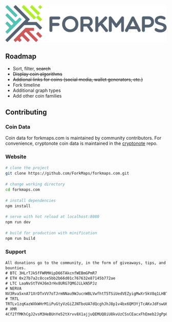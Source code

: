 ![forkmaps logo](static/img/forkmaps_b_retina.png)

## Roadmap

* Sort, filter, ~~search~~
* ~~Display coin algorithms~~
* ~~Addional links for coins (social media, wallet generators, etc.)~~
* Fork timeline
* Additional graph types
* Add other coin families

## Contributing


### Coin Data

Coin data for forkmaps.com is maintained by community contributors.  For convenience, cryptonote coin data is maintained in the [cryptonote](https://github.com/ForkMaps/cryptonote) repo.

### Website

```bash
# clone the project
git clone https://github.com/ForkMaps/forkmaps.com.git

# change working directory
cd forkmaps.com

# install dependencies
npm install

# serve with hot reload at localhost:8080
npm run dev

# build for production with minification
npm run build
```

### Support
```
All donations go to the community, in the form of giveaways, tips, and bounties.
# BTC 3HLrTJk5fFWRMHipD66TAkcnfWEBmGPmR7
# ETH 0x27b7a2c8cce5bb2b66d01c767632e87145b772ae
# LTC LaaNvStTVHJ6m3rHx8URG7QMGJiLkN5PJz
# NERVA NV3Rva5xnA71XrDTxVV7oTJrmNNau9WJucnWBLVwfhtT5TSiUedVEZyigMwXr5kV8q1LHBTLrTBJaYon3qJnrjm31nR2JAE2N
# TRTL TRTLv1zqKazWXkWHrM1iPuGtyVzGiZJNTboUA7dQcghJhJ8p1v4bx6QM3YjTcAKvJdFswU6qRUdqrKdiCxpDNGHderQpu47tn2N
# XMR 4Cf2TfMKhCgJ2vsM3HeBUnYe52tXrvv8X1ajjuQEMUQ8iU8kvUzCSsCEacxFhEmeb2JgPpQ5chdyw3UiTfUgapJBhAHNczWHnc37Wxn5Mo
```
